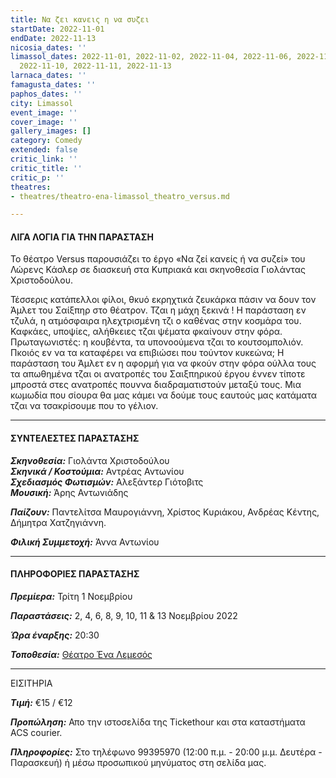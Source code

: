 ```yaml
---
title: Να ζει κανεις η να συζει
startDate: 2022-11-01
endDate: 2022-11-13
nicosia_dates: ''
limassol_dates: 2022-11-01, 2022-11-02, 2022-11-04, 2022-11-06, 2022-11-08, 2022-11-09,
  2022-11-10, 2022-11-11, 2022-11-13
larnaca_dates: ''
famagusta_dates: ''
paphos_dates: ''
city: Limassol
event_image: ''
cover_image: ''
gallery_images: []
category: Comedy
extended: false
critic_link: ''
critic_title: ''
critic_p: ''
theatres:
- theatres/theatro-ena-limassol_theatro_versus.md

---
```

#### ΛΙΓΑ ΛΟΓΙΑ ΓΙΑ ΤΗΝ ΠΑΡΑΣΤΑΣΗ

Το θέατρο Versus παρουσιάζει το έργο «Να ζεί κανείς ή να συζεί» του Λώρενς Κάσλερ σε διασκευή στα Κυπριακά και σκηνοθεσία Γιολάντας Χριστοδούλου.

Τέσσερις κατάπελλοι φίλοι, θκυό εκρηχτικά ζευκάρκα πάσιν να δουν τον Άμλετ του Σαίξπηρ στο θέατρον. Τζαι η μάχη ξεκινά ! Η παράσταση εν τζυλά, η ατμόσφαιρα ηλεχτρισμένη τζι ο καθένας στην κοσμάρα του. Καφκάες, υποψίες, αλήθκειες τζαι ψέματα φκαίνουν στην φόρα. Πρωταγωνιστές: η κουβέντα, τα υπονοούμενα τζαι το κουτσομπολιόν. Πκοιός εν να τα καταφέρει να επιβιώσει που τούντον κυκεώνα; Η παράσταση του Άμλετ εν η αφορμή για να φκούν στην φόρα ούλλα τους τα απωθημένα τζαι οι ανατροπές του Σαιξπηρικού έργου έννεν τίποτε μπροστά στες ανατροπές πουννα διαδραματιστούν μεταξύ τους. Μια κωμωδία που σίουρα θα μας κάμει να δούμε τους εαυτούς μας κατάματα τζαι να τσακρίσουμε που το γέλιον.

***

#### ΣΥΝΤΕΛΕΣΤΕΣ ΠΑΡΑΣΤΑΣΗΣ

**_Σκηνοθεσία:_** Γιολάντα Χριστοδούλου  
**_Σκηνικά / Κοστούμια:_** Αντρέας Αντωνίου  
**_Σχεδιασμός Φωτισμών:_** Αλεξάντερ Γιότοβιτς  
**_Μουσική:_** Άρης Αντωνιάδης

**_Παίζουν:_** Παντελίτσα Μαυρογιάννη, Χρίστος Κυριάκου, Ανδρέας Κέντης, Δήμητρα Χατζηγιάννη.

**_Φιλική Συμμετοχή:_** Άννα Αντωνίου

***

#### ΠΛΗΡΟΦΟΡΙΕΣ ΠΑΡΑΣΤΑΣΗΣ

**_Πρεμίερα:_** Τρίτη 1 Νοεμβρίου 

**_Παραστάσεις:_** 2, 4, 6, 8, 9, 10, 11 & 13 Νοεμβρίου 2022

**_Ώρα έναρξης:_** 20:30

**_Τοποθεσία:_** [Θέατρο Ένα Λεμεσός](?#map)

***

ΕΙΣΙΤΗΡΙΑ

**_Τιμή:_** €15 / €12

**_Προπώληση:_** Απο την ιστοσελίδα της Tickethour και στα καταστήματα ACS courier.

**_Πληροφορίες:_** Στο τηλέφωνο 99395970 (12:00 π.μ. - 20:00 μ.μ. Δευτέρα - Παρασκευή) ή μέσω προσωπικού μηνύματος στη σελίδα μας.